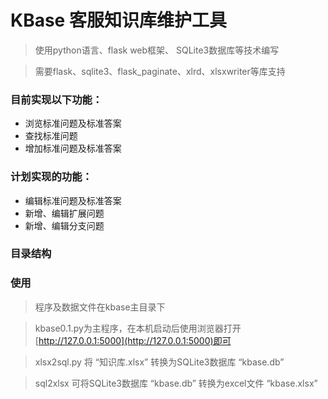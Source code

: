 # KBase 客服知识库维护工具

> 使用python语言、flask web框架、 SQLite3数据库等技术编写

> 需要flask、sqlite3、flask_paginate、xlrd、xlsxwriter等库支持

### 目前实现以下功能：
- 浏览标准问题及标准答案
- 查找标准问题
- 增加标准问题及标准答案

### 计划实现的功能：
- 编辑标准问题及标准答案
- 新增、编辑扩展问题
- 新增、编辑分支问题

### 目录结构

### 使用
> 程序及数据文件在kbase主目录下

> kbase0.1.py为主程序，在本机启动后使用浏览器打开[http://127.0.0.1:5000](http://127.0.0.1:5000)即可

> xlsx2sql.py 将 “知识库.xlsx” 转换为SQLite3数据库 “kbase.db” 

> sql2xlsx 可将SQLite3数据库 “kbase.db” 转换为excel文件 “kbase.xlsx”